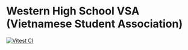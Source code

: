 # Western High School VSA (Vietnamese Student Association)
[![Vitest CI](https://github.com/andrewtrann777/WHS-VSA/actions/workflows/vitest.yml/badge.svg?branch=main)](https://github.com/andrewtrann777/WHS-VSA/actions/workflows/vitest.yml)